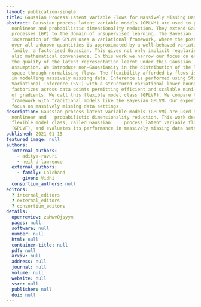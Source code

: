 ```yaml
---
layout: publication-single
title: Gaussian Process Latent Variable Flows for Massively Missing Data
abstract: Gaussian process latent variable models (GPLVM) are used to perform
  nonlinear and probabilistic dimensionality reduction. They extend Gaussian
  processes (GP) to the domain of unsupervised learning. The Bayesian
  incarnation of the GPLVM uses a variational framework, where the posterior
  over all unknown quantities is approximated by a well-behaved variational
  family, a factorised Gaussian. This gives not only implicit regularisation but
  also mathematical convenience. In this work we narrow our focus on examining
  the quality of the latent representation learnt under this Gaussian
  assumption. We introduce non-Gaussianity in the distribution of the latent
  space through normalising flows. The flexibility afforded by flows is critical
  in modelling massively missing data. Inference is performed using Stochastic
  Variational Inference (SVI) with a structured variational lower bound that
  factorizes across data points permitting efficient and scalable mini-batching
  of gradients. We call this flexible model class (GPLVF). We compare this
  framework with traditional models like the Bayesian GPLVM. Our experiments
  focus on massively missing data settings.
description: Gaussian process latent variable models (GPLVM) are used to perform
  nonlinear and   probabilistic dimensionality reduction. This work develops a
  flexible model class, called Gaussian     process latent variable flows
  (GPLVF), and evaluates its performance in massively missing data settings.
published: 2021-01-15
featured_image: null
authors:
  internal_authors:
    - aditya-ravuri
    - neil-d-lawrence
  external_authors:
    - family: Lalchand
      given: Vidhi
  consortium_authors: null
editors:
  ? internal_editors
  ? external_editors
  ? consortium_editors
details:
  openreview: zaMwvOjsyym
  pages: null
  software: null
  number: null
  html: null
  container-title: null
  pdf: null
  arxiv: null
  address: null
  journal: null
  volume: null
  website: null
  ssrn: null
  publisher: null
  doi: null
---
```

